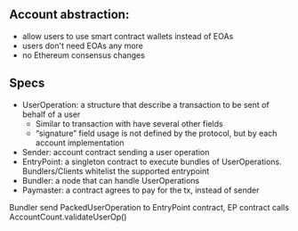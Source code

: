 ## Account abstraction:
- allow users to use smart contract wallets instead of EOAs
- users don't need EOAs any more
- no Ethereum consensus changes

## Specs
- UserOperation: a structure that describe a transaction to be sent of behalf of a user
    - Similar to transaction with have several other fields
    - “signature” field usage is not defined by the protocol, but by each account implementation
- Sender: account contract sending a user operation
- EntryPoint: a singleton contract to execute bundles of UserOperations. Bundlers/Clients whitelist the supported entrypoint
- Bundler: a node that can handle UserOperations
- Paymaster: a contract agrees to pay for the tx, instead of sender

Bundler send PackedUserOperation to EntryPoint contract, EP contract calls AccountCount.validateUserOp()